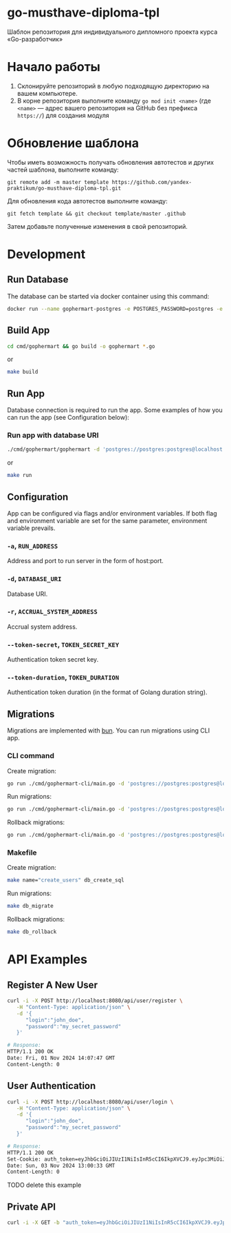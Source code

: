 # go-musthave-diploma-tpl

Шаблон репозитория для индивидуального дипломного проекта курса «Go-разработчик»

# Начало работы

1. Склонируйте репозиторий в любую подходящую директорию на вашем компьютере.
2. В корне репозитория выполните команду `go mod init <name>` (где `<name>` — адрес вашего репозитория на GitHub без
   префикса `https://`) для создания модуля

# Обновление шаблона

Чтобы иметь возможность получать обновления автотестов и других частей шаблона, выполните команду:

```
git remote add -m master template https://github.com/yandex-praktikum/go-musthave-diploma-tpl.git
```

Для обновления кода автотестов выполните команду:

```
git fetch template && git checkout template/master .github
```

Затем добавьте полученные изменения в свой репозиторий.

# Development

## Run Database

The database can be started via docker container using this command:

```bash
docker run --name gophermart-postgres -e POSTGRES_PASSWORD=postgres -e POSTGRES_DB=gophermart -p 5432:5432 -d postgres
```

## Build App

```bash
cd cmd/gophermart && go build -o gophermart *.go
```

or

```bash
make build
```

## Run App

Database connection is required to run the app. Some examples of how you can run the app (see Configuration below):

### Run app with database URI

```bash
./cmd/gophermart/gophermart -d 'postgres://postgres:postgres@localhost:5432/gophermart?sslmode=disable'
```

or

```bash
make run
```

## Configuration

App can be configured via flags and/or environment variables. If both flag and environment variable are set for the same parameter, environment variable prevails.

### `-a`, `RUN_ADDRESS`
Address and port to run server in the form of host:port.

### `-d`, `DATABASE_URI`
Database URI.

### `-r`, `ACCRUAL_SYSTEM_ADDRESS`
Accrual system address.

### `--token-secret`, `TOKEN_SECRET_KEY`
Authentication token secret key.

### `--token-duration`, `TOKEN_DURATION`
Authentication token duration (in the format of Golang duration string).

## Migrations

Migrations are implemented with [bun](https://bun.uptrace.dev/guide/migrations.html). You can run migrations using CLI app.

### CLI command

Create migration:

```bash
go run ./cmd/gophermart-cli/main.go -d 'postgres://postgres:postgres@localhost:5432/gophermart?sslmode=disable' db create_sql <migration_name>
```

Run migrations:

```bash
go run ./cmd/gophermart-cli/main.go -d 'postgres://postgres:postgres@localhost:5432/gophermart?sslmode=disable' db migrate
```

Rollback migrations:

```bash
go run ./cmd/gophermart-cli/main.go -d 'postgres://postgres:postgres@localhost:5432/gophermart?sslmode=disable' db rollback
```

### Makefile

Create migration:

```bash
make name="create_users" db_create_sql
```

Run migrations:

```bash
make db_migrate
```

Rollback migrations:

```bash
make db_rollback
```

# API Examples

## Register A New User

```bash
curl -i -X POST http://localhost:8080/api/user/register \
   -H "Content-Type: application/json" \
   -d '{
      "login":"john_doe",
      "password":"my_secret_password"
   }'

# Response:
HTTP/1.1 200 OK
Date: Fri, 01 Nov 2024 14:07:47 GMT
Content-Length: 0
```

## User Authentication

```bash
curl -i -X POST http://localhost:8080/api/user/login \
   -H "Content-Type: application/json" \
   -d '{
      "login":"john_doe",
      "password":"my_secret_password"
   }'

# Response:
HTTP/1.1 200 OK
Set-Cookie: auth_token=eyJhbGciOiJIUzI1NiIsInR5cCI6IkpXVCJ9.eyJpc3MiOiJnb3BoZXJtYXJ0IiwiZXhwIjoxNzMwNjQyNDE3LCJVc2VySUQiOiIyOTcxMDQzYy03NDNmLTQ3MmMtOTY4MS0yNzUzZjkyMzBmNDIifQ.grdF5wTR-E4uq6ogI_LDTzyFO7gc-m6OlR8cJwoqtoA
Date: Sun, 03 Nov 2024 13:00:33 GMT
Content-Length: 0
```

TODO delete this example
## Private API

```bash
curl -i -X GET -b "auth_token=eyJhbGciOiJIUzI1NiIsInR5cCI6IkpXVCJ9.eyJpc3MiOiJnb3BoZXJtYXJ0IiwiZXhwIjoxNzMwNjQyNDE3LCJVc2VySUQiOiIyOTcxMDQzYy03NDNmLTQ3MmMtOTY4MS0yNzUzZjkyMzBmNDIifQ.grdF5wTR-E4uq6ogI_LDTzyFO7gc-m6OlR8cJwoqtoA" http://localhost:8080/api/user/orders
```